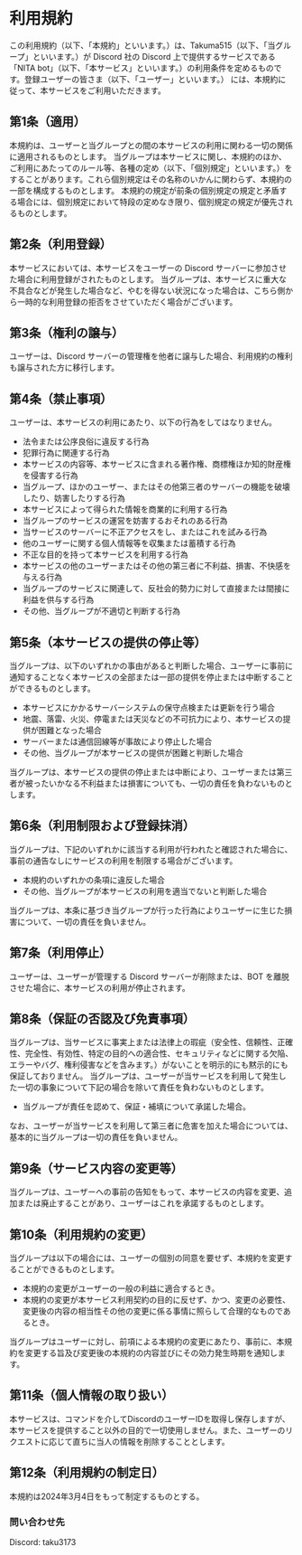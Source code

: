 # 利用規約

この利用規約（以下、「本規約」といいます。）は、Takuma515（以下、「当グループ」といいます。）が Discord 社の Discord 上で提供するサービスである「NITA bot」（以下、「本サービス」といいます。）の利用条件を定めるものです。登録ユーザーの皆さま（以下、「ユーザー」といいます。） には、本規約に従って、本サービスをご利用いただきます。


## 第1条（適用）

本規約は、ユーザーと当グループとの間の本サービスの利用に関わる一切の関係に適用されるものとします。
当グループは本サービスに関し、本規約のほか、ご利用にあたってのルール等、各種の定め（以下、「個別規定」といいます。）をすることがあります。これら個別規定はその名称のいかんに関わらず、本規約の一部を構成するものとします。
本規約の規定が前条の個別規定の規定と矛盾する場合には、個別規定において特段の定めなき限り、個別規定の規定が優先されるものとします。


## 第2条（利用登録）

本サービスにおいては、本サービスをユーザーの Discord サーバーに参加させた場合に利用登録がされたものとします。
当グループは、本サービスに重大な不具合などが発生した場合など、やむを得ない状況になった場合は、こちら側から一時的な利用登録の拒否をさせていただく場合がございます。


## 第3条（権利の譲与）

ユーザーは、Discord サーバーの管理権を他者に譲与した場合、利用規約の権利も譲与された方に移行します。


## 第4条（禁止事項）

ユーザーは、本サービスの利用にあたり、以下の行為をしてはなりません。

- 法令または公序良俗に違反する行為
- 犯罪行為に関連する行為
- 本サービスの内容等、本サービスに含まれる著作権、商標権ほか知的財産権を侵害する行為
- 当グループ、ほかのユーザー、またはその他第三者のサーバーの機能を破壊したり、妨害したりする行為
- 本サービスによって得られた情報を商業的に利用する行為
- 当グループのサービスの運営を妨害するおそれのある行為
- 当サービスのサーバーに不正アクセスをし、またはこれを試みる行為
- 他のユーザーに関する個人情報等を収集または蓄積する行為
- 不正な目的を持って本サービスを利用する行為
- 本サービスの他のユーザーまたはその他の第三者に不利益、損害、不快感を与える行為
- 当グループのサービスに関連して、反社会的勢力に対して直接または間接に利益を供与する行為
- その他、当グループが不適切と判断する行為


## 第5条（本サービスの提供の停止等）

当グループは、以下のいずれかの事由があると判断した場合、ユーザーに事前に通知することなく本サービスの全部または一部の提供を停止または中断することができるものとします。

- 本サービスにかかるサーバーシステムの保守点検または更新を行う場合
- 地震、落雷、火災、停電または天災などの不可抗力により、本サービスの提供が困難となった場合
- サーバーまたは通信回線等が事故により停止した場合
- その他、当グループが本サービスの提供が困難と判断した場合

当グループは、本サービスの提供の停止または中断により、ユーザーまたは第三者が被ったいかなる不利益または損害についても、一切の責任を負わないものとします。


## 第6条（利用制限および登録抹消）

当グループは、下記のいずれかに該当する利用が行われたと確認された場合に、事前の通告なしにサービスの利用を制限する場合がございます。

- 本規約のいずれかの条項に違反した場合
- その他、当グループが本サービスの利用を適当でないと判断した場合

当グループは、本条に基づき当グループが行った行為によりユーザーに生じた損害について、一切の責任を負いません。


## 第7条（利用停止）

ユーザーは、ユーザーが管理する Discord サーバーが削除または、BOT を離脱させた場合に、本サービスの利用が停止されます。


## 第8条（保証の否認及び免責事項）

当グループは、当サービスに事実上または法律上の瑕疵（安全性、信頼性、正確性、完全性、有効性、特定の目的への適合性、セキュリティなどに関する欠陥、エラーやバグ、権利侵害などを含みます。）がないことを明示的にも黙示的にも保証しておりません。
当グループは、ユーザーが当サービスを利用して発生した一切の事象について下記の場合を除いて責任を負わないものとします。

- 当グループが責任を認めて、保証・補填について承諾した場合。

なお、ユーザーが当サービスを利用して第三者に危害を加えた場合については、基本的に当グループは一切の責任を負いません。


## 第9条（サービス内容の変更等）

当グループは、ユーザーへの事前の告知をもって、本サービスの内容を変更、追加または廃止することがあり、ユーザーはこれを承諾するものとします。


## 第10条（利用規約の変更）

当グループは以下の場合には、ユーザーの個別の同意を要せず、本規約を変更することができるものとします。

- 本規約の変更がユーザーの一般の利益に適合するとき。
- 本規約の変更が本サービス利用契約の目的に反せず、かつ、変更の必要性、変更後の内容の相当性その他の変更に係る事情に照らして合理的なものであるとき。

当グループはユーザーに対し、前項による本規約の変更にあたり、事前に、本規約を変更する旨及び変更後の本規約の内容並びにその効力発生時期を通知します。


## 第11条（個人情報の取り扱い）

本サービスは、コマンドを介してDiscordのユーザーIDを取得し保存しますが、本サービスを提供すること以外の目的で一切使用しません。また、ユーザーのリクエストに応じて直ちに当人の情報を削除することとします。


## 第12条（利用規約の制定日）

本規約は2024年3月4日をもって制定するものとする。


### 問い合わせ先

Discord: taku3173